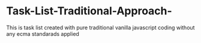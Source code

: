 # Task-List-Traditional-Approach-
This is task list created with pure traditional vanilla javascript coding without any ecma standarads applied 
